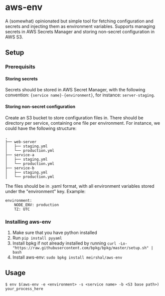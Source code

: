 # aws-env
A (somewhat) opinionated but simple tool for fetching configuration and secrets and injecting them as environment variables.
Supports managing secrets in AWS Secrets Manager and storing non-secret configuration in AWS S3.

## Setup
### Prerequisits
#### Storing secrets
Secrets should be stored in AWS Secret Manager, with the following convention: `{service name}-{environment}`, for instance: `server-staging`.
#### Storing non-secret configuration
Create an S3 bucket to store configuration files in. 
There should be directory per service, containing one file per environment. For instance, we could have the following structure:
```
.
├── web-server
│   ├── staging.yml
│   └── production.yml
├── service-a
│   ├── staging.yml
│   └── production.yml
├── service-b
│   ├── staging.yml
│   └── production.yml
```
The files should be in .yaml format, with all environment variables stored under the "environment" key. Example: 
```
environment:
    NODE_ENV: production
    TZ: UTC
```

### Installing aws-env 
1. Make sure that you have python installed
2. Run `pip install pyyaml`
3. Install bpkg if not already installed by running `curl -Lo- "https://raw.githubusercontent.com/bpkg/bpkg/master/setup.sh" | bash`
4. Install aws-env: `sudo bpkg install meirshal/aws-env`


## Usage
`$ env $(aws-env -e <environment> -s <service name> -b <S3 base path>) your_process_here`
